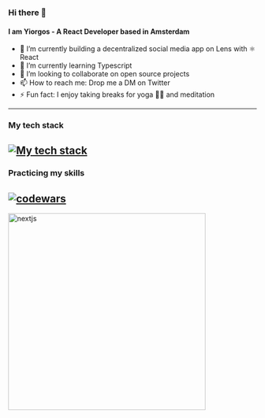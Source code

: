 ### Hi there 👋

#### I am Yiorgos - A React Developer based in Amsterdam

- 🌿 I’m currently building a decentralized social media app on Lens with ⚛️ React
- 📖 I’m currently learning Typescript
- 👯 I’m looking to collaborate on open source projects
- 📫 How to reach me: Drop me a DM on Twitter
- ⚡ Fun fact: I enjoy taking breaks for yoga 🧘‍♂️ and meditation
---
### My tech stack
[![My tech stack](https://skills.thijs.gg/icons?i=js,react,mongodb,nodejs,next,tailwind,typescript,git)](https://skills.thijs.gg)
---
### Practicing my skills
<a href="#"><img src="https://www.codewars.com/users/yogiyiorgos/badges/large" alt="codewars" border="0"></a>
---
<a href="#"><img src="https://i.ibb.co/4421fZt/nextjs.png" alt="nextjs" border="0" style="width:400px;"></a>

